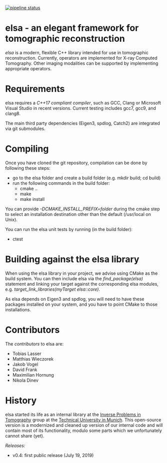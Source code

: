 [![pipeline status](https://gitlab.lrz.de/IP/elsa/badges/master/pipeline.svg)](https://gitlab.lrz.de/IP/elsa/commits/master)

# elsa - an elegant framework for tomographic reconstruction

*elsa* is a modern, flexible C++ library intended for use in tomographic reconstruction.
Currently, operators are implemented for X-ray Computed Tomography. 
Other imaging modalities can be supported by implementing appropriate operators.


# Requirements

elsa requires a *C++17 compliant compiler*, such as GCC, Clang or Microsoft Visual Studio in recent versions.
Current testing includes gcc7, gcc9, and clang8.

The main third party dependencies (Eigen3, spdlog, Catch2) are integrated via git submodules.


# Compiling

Once you have cloned the git repository, compilation can be done by following these steps:

   * go to the elsa folder and create a build folder (e.g. mkdir build; cd build)
   * run the following commands in the build folder:
      * cmake ..
      * make
      * make install

You can provide *-DCMAKE_INSTALL_PREFIX=folder* during the cmake step to select an installation destination other than the default (/usr/local on Unix).

You can run the elsa unit tests by running (in the build folder):
   * ctest


# Building against the elsa library

When using the elsa library in your project, we advise using CMake as the build system. You can then include elsa via the *find_package(elsa)* statement and linking your target against the corresponding elsa modules, e.g. *target_link_libraries(myTarget elsa::core)*.

As elsa depends on Eigen3 and spdlog, you will need to have these packages installed on your system, and you have to point CMake to those installations.


# Contributors

The *contributors* to elsa are:

   * Tobias Lasser
   * Matthias Wieczorek 
   * Jakob Vogel
   * David Frank
   * Maximilian Hornung
   * Nikola Dinev

# History

elsa started its life as an internal library at the [Inverse Problems in Tomography](https://ip.campar.in.tum.de) group at the [Technical University in Munich](https://www.tum.de).
This open-source version is a modernized and cleaned up version of our internal code and will contain most of its functionality, modulo some parts which we unfortunately cannot share (yet).

*Releases:*
   * v0.4: first public release (July 19, 2019)
